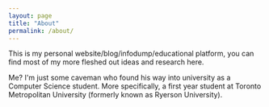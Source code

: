 ```yaml
---
layout: page
title: "About"
permalink: /about/
---
```


This is my personal website/blog/infodump/educational platform, you can find most
of my more fleshed out ideas and research here.

Me? I'm just some caveman who found his way into university as a Computer Science
student. More specifically, a first year student at Toronto Metropolitan University
(formerly known as Ryerson University).

